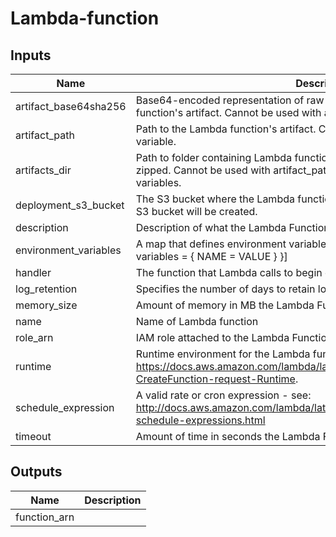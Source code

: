 # Lambda-function

## Inputs

| Name | Description | Type | Default | Required |
|------|-------------|:----:|:-----:|:-----:|
| artifact\_base64sha256 | Base64-encoded representation of raw SHA-256 sum of the Lambda function's artifact. Cannot be used with artifacts_dir variable. | string | `""` | no |
| artifact\_path | Path to the Lambda function's artifact. Cannot be used with artifacts_dir variable. | string | `""` | no |
| artifacts\_dir | Path to folder containing Lambda function's artifacts. Directory contents will be zipped. Cannot be used with artifact_path and artifact_base64sha256 variables. | string | `""` | no |
| deployment\_s3\_bucket | The S3 bucket where the Lambda function will be deployed. If not provided an S3 bucket will be created. | string | `""` | no |
| description | Description of what the Lambda Function does | string | `""` | no |
| environment\_variables | A map that defines environment variables for the Lambda function. E.g. [{ variables = { NAME = VALUE } }] | list | `<list>` | no |
| handler | The function that Lambda calls to begin execution | string | n/a | yes |
| log\_retention | Specifies the number of days to retain log events | string | `"7"` | no |
| memory\_size | Amount of memory in MB the Lambda Function can use at runtime | string | `"128"` | no |
| name | Name of Lambda function | string | n/a | yes |
| role\_arn | IAM role attached to the Lambda Function | string | n/a | yes |
| runtime | Runtime environment for the Lambda function. See: https://docs.aws.amazon.com/lambda/latest/dg/API_CreateFunction.html#SSS-CreateFunction-request-Runtime. | string | n/a | yes |
| schedule\_expression | A valid rate or cron expression - see: http://docs.aws.amazon.com/lambda/latest/dg/tutorial-scheduled-events-schedule-expressions.html | string | `""` | no |
| timeout | Amount of time in seconds the Lambda Function has to run | string | `"60"` | no |

## Outputs

| Name | Description |
|------|-------------|
| function\_arn |  |